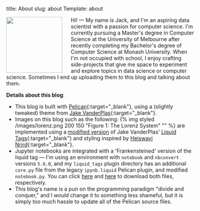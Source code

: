 title: About
slug: about
Template: about

<img src="/images/me.jpg" align="left" width="150" style="padding-right:20px;"/>
Hi! — My name is Jack, and I'm an aspiring data scientist with a passion for computer science. 
I'm currently pursuing a Master's degree in Computer Science at the University of Melbourne
after recently completing my Bachelor's degree of Computer Science
at Monash University. When I'm not occupied with school,
I enjoy crafting side-projects that give me space to experiment and explore topics in data science
or computer science. Sometimes I end up uploading them to this blog and talking about them.
<br/>

**Details about this blog**:

* This blog is built with [Pelican](https://blog.getpelican.com/){:target="_blank"}, using a (slightly tweaked) theme from [Jake VanderPlas](https://github.com/jakevdp/jakevdp.github.io-source){:target="_blank"}.
* Images on this blog such as the following: {% img styled /images/lorenz.png 200 150 "Figure 1: The Lorenz System" "" %} are implemented using a [modified version]({filename}/articles/customizing-liquid.md) of Jake VanderPlas' [Liquid Tags](https://github.com/pelican-plugins/liquid-tags){:target="_blank"} and styling inspired by [Heiswayi Nrird](https://heiswayi.nrird.com/image-caption-using-liquid-syntax){:target="_blank"}.
* Jupyter notebooks are integrated with a 'Frankensteined' version of the liquid tag — I'm using an environment with `notebook` and `nbconvert` versions `5.6.0`, and my `liquid_tags` plugin directory has an additional `core.py` file from the legacy `ipynb.liquid` Pelican plugin, and modified `notebook.py`. You can click [here](/features/code/core.py) and [here](/features/code/notebook.py) to download both files, respectively.
* This blog's name is a pun on the programming paradigm "divide and conquer," and I *would* change it to something less shameful, but it is simply too much hassle to update all of the Pelican source files.